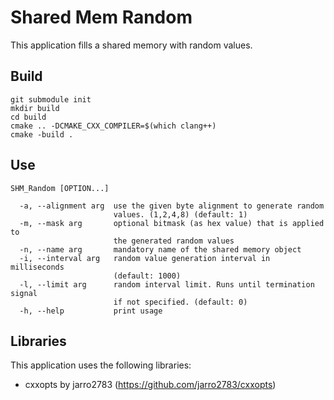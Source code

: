 # Shared Mem Random

This application fills a shared memory with random values.

## Build
```
git submodule init
mkdir build
cd build
cmake .. -DCMAKE_CXX_COMPILER=$(which clang++)
cmake -build . 
```

## Use
```
SHM_Random [OPTION...]
  
  -a, --alignment arg  use the given byte alignment to generate random 
                       values. (1,2,4,8) (default: 1)
  -m, --mask arg       optional bitmask (as hex value) that is applied to 
                       the generated random values
  -n, --name arg       mandatory name of the shared memory object
  -i, --interval arg   random value generation interval in milliseconds 
                       (default: 1000)
  -l, --limit arg      random interval limit. Runs until termination signal 
                       if not specified. (default: 0)
  -h, --help           print usage

```

## Libraries
This application uses the following libraries:
- cxxopts by jarro2783 (https://github.com/jarro2783/cxxopts)